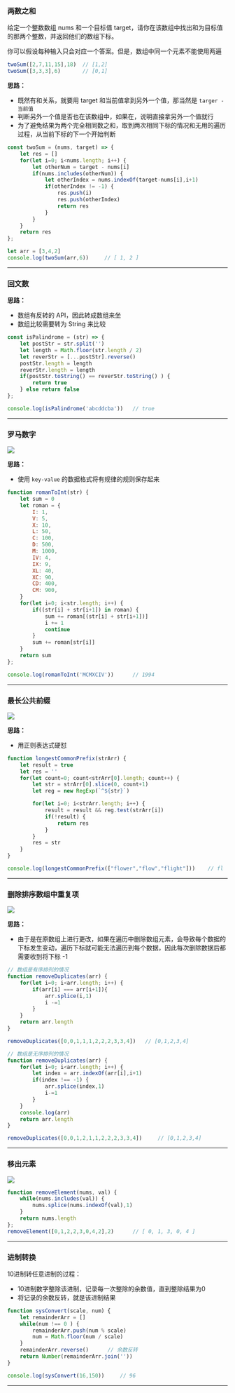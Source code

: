 ### 两数之和

给定一个整数数组 nums 和一个目标值 target，请你在该数组中找出和为目标值的那两个整数，并返回他们的数组下标。

你可以假设每种输入只会对应一个答案。但是，数组中同一个元素不能使用两遍

```js
twoSum([2,7,11,15],18)	// [1,2]
twoSum([3,3,3],6)		// [0,1]
```

**思路：**

- 既然有和关系，就要用 target 和当前值拿到另外一个值，那当然是 `targer - 当前值`
- 判断另外一个值是否也在该数组中，如果在，说明直接拿另外一个值就行
- 为了避免结果为两个完全相同数之和，取到两次相同下标的情况和无用的遍历过程，从当前下标的下一个开始判断

```js
const twoSum = (nums, target) => {
    let res = []
    for(let i=0; i<nums.length; i++) {
        let otherNum = target - nums[i]
        if(nums.includes(otherNum)) {    
            let otherIndex = nums.indexOf(target-nums[i],i+1)
            if(otherIndex != -1) {
                res.push(i)
                res.push(otherIndex) 
                return res
            } 
        }
    }
    return res
};

let arr = [3,4,2]
console.log(twoSum(arr,6))     // [ 1, 2 ]
```



---

### 回文数

**思路：**

- 数组有反转的 API，因此转成数组来坐
- 数组比较需要转为 String 来比较

```js
const isPalindrome = (str) => {
    let postStr = str.split('')
    let length = Math.floor(str.length / 2)
    let reverStr = [...postStr].reverse()
    postStr.length = length
    reverStr.length = length
    if(postStr.toString() == reverStr.toString() ) {
        return true
    } else return false
};

console.log(isPalindrome('abcddcba'))	// true
```



---

### 罗马数字

<img src="https://img-blog.csdnimg.cn/20201201171833958.png" style="margin:0" >

**思路：**

- 使用 `key-value` 的数据格式将有规律的规则保存起来

```js
function romanToInt(str) {
    let sum = 0
    let roman = {
        I: 1,
        V: 5,
        X: 10,
        L: 50,
        C: 100,
        D: 500,
        M: 1000,
        IV: 4,
        IX: 9,
        XL: 40,
        XC: 90,
        CD: 400,
        CM: 900,
    }  
    for(let i=0; i<str.length; i++) {
        if((str[i] + str[i+1]) in roman) {
            sum += roman[(str[i] + str[i+1])]
            i += 1
            continue
        }
        sum += roman[str[i]]
    }
    return sum
};

console.log(romanToInt('MCMXCIV'))		// 1994
```



---

### 最长公共前缀

<img src="https://img-blog.csdnimg.cn/2020120209541782.png" style="margin:0" >

**思路：**

- 用正则表达式硬怼

```js
function longestCommonPrefix(strArr) {
    let result = true
    let res = ''
    for(let count=0; count<strArr[0].length; count++) {
        let str = strArr[0].slice(0, count+1)
        let reg = new RegExp(`^${str}`)

        for(let i=0; i<strArr.length; i++) {
            result = result && reg.test(strArr[i])
            if(!result) {
                return res
            }
        }
        res = str
    }
}

console.log(longestCommonPrefix(["flower","flow","flight"]))    // fl
```



---

### 删除排序数组中重复项

<img src="https://img-blog.csdnimg.cn/20201202145655599.png" style="margin:0" >

**思路：**

- 由于是在原数组上进行更改，如果在遍历中删除数组元素，会导致每个数据的下标发生变动，遍历下标就可能无法遍历到每个数据，因此每次删除数据后都需要收到将下标 -1

```js
// 数组是有序排列的情况
function removeDuplicates(arr) {
    for(let i=0; i<arr.length; i++) {
        if(arr[i] === arr[i+1]){    
            arr.splice(i,1)
            i -=1
        }  
    }
    return arr.length
}

removeDuplicates([0,0,1,1,1,2,2,2,3,3,4])	// [0,1,2,3,4]
```

```js
// 数组是无序排列的情况
function removeDuplicates(arr) {
    for(let i=0; i<arr.length; i++) {
        let index = arr.indexOf(arr[i],i+1)
        if(index !== -1) {
            arr.splice(index,1)
            i-=1    
        } 
    }
    console.log(arr)
    return arr.length
}

removeDuplicates([0,0,1,2,1,1,2,2,2,3,3,4])		// [0,1,2,3,4]
```



---

### 移出元素

<img src="https://img-blog.csdnimg.cn/20201202154406162.png" style="margin:0" >

```js
function removeElement(nums, val) {
    while(nums.includes(val)) {
        nums.splice(nums.indexOf(val),1)
    }
    return nums.length
};
removeElement([0,1,2,2,3,0,4,2],2)      // [ 0, 1, 3, 0, 4 ]
```



---

### 进制转换

10进制转任意进制的过程：

- 10进制数字整除该进制，记录每一次整除的余数值，直到整除结果为0
- 将记录的余数反转，就是该进制结果

```js
function sysConvert(scale, num) {
    let remainderArr = []
    while(num !== 0 ) {
        remainderArr.push(num % scale)
        num = Math.floor(num / scale) 
    }
    remainderArr.reverse()      // 余数反转
    return Number(remainderArr.join(''))
}

console.log(sysConvert(16,150))     // 96
```



----

